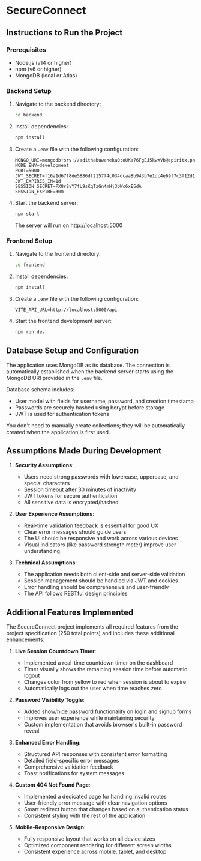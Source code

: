 # SecureConnect

## Instructions to Run the Project

### Prerequisites
- Node.js (v14 or higher)
- npm (v6 or higher)
- MongoDB (local or Atlas)

### Backend Setup
1. Navigate to the backend directory:
   ```bash
   cd backend
   ```

2. Install dependencies:
   ```bash
   npm install
   ```

3. Create a `.env` file with the following configuration:
   ```
   MONGO_URI=mongodb+srv://adithabuwaneka0:oUKa76FgEJ5kwXVb@spiritx.pnu1d.mongodb.net/SecureConnect_DB
   NODE_ENV=development
   PORT=5000
   JWT_SECRET=f16a1d67f8de5886df2157f4c034dcaa8b943b7e1dc4e69f7c3f12d12a25f698
   JWT_EXPIRES_IN=1d
   SESSION_SECRET=PX8r2vY7fL9sKqTzGn4mHj3bWc6xE5dA
   SESSION_EXPIRE=30m
   ```

4. Start the backend server:
   ```bash
   npm start
   ```
   The server will run on http://localhost:5000

### Frontend Setup
1. Navigate to the frontend directory:
   ```bash
   cd frontend
   ```

2. Install dependencies:
   ```bash
   npm install
   ```

3. Create a `.env` file with the following configuration:
   ```
   VITE_API_URL=http://localhost:5000/api
   ```

4. Start the frontend development server:
   ```bash
   npm run dev
   ```
   

## Database Setup and Configuration

The application uses MongoDB as its database. The connection is automatically established when the backend server starts using the MongoDB URI provided in the `.env` file.

Database schema includes:
- User model with fields for username, password, and creation timestamp
- Passwords are securely hashed using bcrypt before storage
- JWT is used for authentication tokens

You don't need to manually create collections; they will be automatically created when the application is first used.

## Assumptions Made During Development

1. **Security Assumptions**:
   - Users need strong passwords with lowercase, uppercase, and special characters
   - Session timeout after 30 minutes of inactivity
   - JWT tokens for secure authentication
   - All sensitive data is encrypted/hashed

2. **User Experience Assumptions**:
   - Real-time validation feedback is essential for good UX
   - Clear error messages should guide users
   - The UI should be responsive and work across various devices
   - Visual indicators (like password strength meter) improve user understanding

3. **Technical Assumptions**:
   - The application needs both client-side and server-side validation
   - Session management should be handled via JWT and cookies
   - Error handling should be comprehensive and user-friendly
   - The API follows RESTful design principles

## Additional Features Implemented

The SecureConnect project implements all required features from the project specification (250 total points) and includes these additional enhancements:

1. **Live Session Countdown Timer**:
   - Implemented a real-time countdown timer on the dashboard
   - Timer visually shows the remaining session time before automatic logout
   - Changes color from yellow to red when session is about to expire
   - Automatically logs out the user when time reaches zero

2. **Password Visibility Toggle**:
   - Added show/hide password functionality on login and signup forms
   - Improves user experience while maintaining security
   - Custom implementation that avoids browser's built-in password reveal

3. **Enhanced Error Handling**:
   - Structured API responses with consistent error formatting
   - Detailed field-specific error messages
   - Comprehensive validation feedback
   - Toast notifications for system messages

4. **Custom 404 Not Found Page**:
   - Implemented a dedicated page for handling invalid routes
   - User-friendly error message with clear navigation options
   - Smart redirect button that changes based on authentication status
   - Consistent styling with the rest of the application

5. **Mobile-Responsive Design**:
   - Fully responsive layout that works on all device sizes
   - Optimized component rendering for different screen widths
   - Consistent experience across mobile, tablet, and desktop
